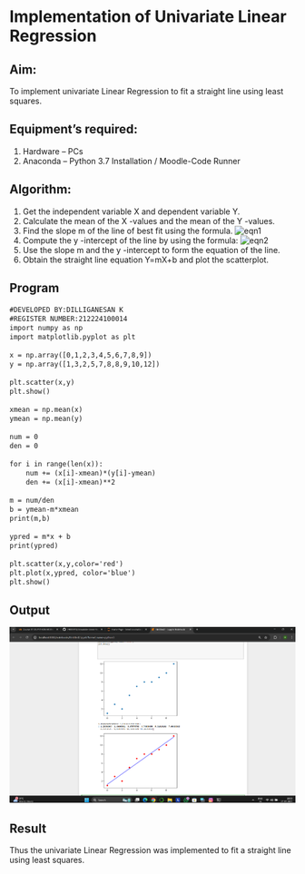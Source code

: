 # Implementation of Univariate Linear Regression
## Aim:
To implement univariate Linear Regression to fit a straight line using least squares.
## Equipment’s required:
1.	Hardware – PCs
2.	Anaconda – Python 3.7 Installation / Moodle-Code Runner
## Algorithm:
1.	Get the independent variable X and dependent variable Y.
2.	Calculate the mean of the X -values and the mean of the Y -values.
3.	Find the slope m of the line of best fit using the formula.
 ![eqn1](./eq1.jpg)
4.	Compute the y -intercept of the line by using the formula:
![eqn2](./eq2.jpg)  
5.	Use the slope m and the y -intercept to form the equation of the line.
6.	Obtain the straight line equation Y=mX+b and plot the scatterplot.
## Program
```
#DEVELOPED BY:DILLIGANESAN K
#REGISTER NUMBER:212224100014
import numpy as np
import matplotlib.pyplot as plt

x = np.array([0,1,2,3,4,5,6,7,8,9])
y = np.array([1,3,2,5,7,8,8,9,10,12])

plt.scatter(x,y)
plt.show()

xmean = np.mean(x)
ymean = np.mean(y)

num = 0
den = 0

for i in range(len(x)):
    num += (x[i]-xmean)*(y[i]-ymean)
    den += (x[i]-xmean)**2

m = num/den
b = ymean-m*xmean
print(m,b)

ypred = m*x + b
print(ypred)

plt.scatter(x,y,color='red')
plt.plot(x,ypred, color='blue')
plt.show()
```
## Output
![alt text](image-5.png)
## Result
Thus the univariate Linear Regression was implemented to fit a straight line using least squares.
